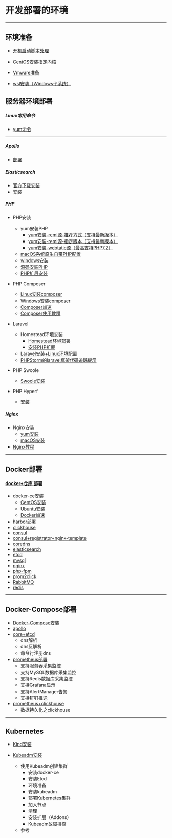 # 开发部署的环境

---

## 环境准备

- [开机启动脚本处理](环境准备/开机启动脚本处理.MD)

- [CentOS安装指定内核](环境准备/CentOS安装指定内核.md)

- [Vmware准备](环境准备/Vmware准备.md)

- [wsl安装（Windows子系统）](环境准备/wsl安装.md)



## 服务器环境部署

##### Linux常用命令
* [yum命令](server/yum命令.md)
---

##### Apollo

- [部署](server/Apollo/部署.md)

##### Elasticsearch

- [官方下载安装](server/Elasticsearch/官方下载安装.md)
- [安装](server/Elasticsearch/安装.md)

##### PHP

* PHP安装
  * yum安装PHP
    * [yum安装-remi源-推荐方式（支持最新版本）](server/PHP/yum安装/yum安装-remi源.md)
    * [yum安装-remi源-指定版本（支持最新版本）](server/PHP/yum安装/yum安装-remi源-指定版本.md)
    * [yum安装-webtatic源（最高支持PHP7.2）](server/PHP/yum安装/yum安装-webtatic源.md)
  * [macOS系统原生自带PHP配置](server/PHP/macOS安装.md)
  * [windows安装](server/PHP/windows安装.md)
  * [源码安装PHP](server/PHP/源码安装.md)
  * [PHP扩展安装](server/PHP/PHP扩展安装.md)
  
* PHP Composer
    * [Linux安装composer](server/Composer/Linux安装composer.md)
    * [Windows安装composer](server/Composer/windows安装composer.md)
    * [Composer加速](server/Composer/composer加速.md)
    * [Composer使用教程](server/Composer/使用教程.md)
    
* Laravel
    * Homestead环境安装
        * [Homestead环境部署](server/Laravel/Homestead/Homestead环境.md)
        * [安装PHP扩展](server/Laravel/Homestead/安装PHP扩展.md)
    * [Laravel安装+Linux环境配置](server/Laravel/Laravel安装+Linux环境配置.md)
    * [PHPStorm的laravel框架代码追踪提示](server/Laravel/PHPStrom配置.md)

* PHP Swoole
    * [Swoole安装](server/Swoole/安装.md)

* PHP Hyperf
    * [安装](server/Hyperf/安装.md)

##### Nginx
* Nginx安装
    * [yum安装](server/nginx/yum安装.md)
    * [macOS安装](server/nginx/macOS安装.md)
* [Nginx教程](server/nginx/教程.md)
---



## Docker部署

#### [docker+仓库 部署](docker/README.md)

* docker-ce安装
    * [CentOS安装](docker/docker-ce/CentOS安装.md)
    * [Ubuntu安装](docker/docker-ce/Ubuntu安装.md)
    * [Docker加速](docker/docker-ce/Docker加速.md)
* [harbor部署](docker/harbor)
* [clickhouse](docker/clickhouse/README.md)
* [consul](docker/consul)
* [consul+registrator+nginx-template](docker/consul+registrator+nginx-template/README.MD)
* [coredns](docker/coredns/README.md)
* [elasticsearch](docker/elasticsearch/部署.md)
* [etcd](docerk/etcd/说明.md)
* [mysql](docker/mysql)
* [nginx](docker/nginx)
* [php-fpm](docker/php-fpm)
* [prom2click](docker/prom2click)
* [RabbitMQ](docker/RabbitMQ/说明.md)
* [redis](docker/redis)
---



## Docker-Compose部署

* [Docker-Compose安裝](docker-compose/安装/README.md)
* [apollo](docker-compose/apollo/docker-quick-start)
* [core+etcd](docker-compose/core+etcd/README.md)
    * dns解析
    * dns反解析
    * 命令行注册dns
* [prometheus部署](docker-compose/prometheus)
    * 支持服务器采集监控
    * 支持MySQL数据库采集监控
    * 支持Redis数据库采集监控
    * 支持Grafana显示
    * 支持AlertManager告警
    * 支持钉钉推送
* [prometheus+clickhouse](docker-compose/prometheus+clickhouse/README.md)
    * 数据持久化之clickhouse
---



## Kubernetes

- [Kind安装](kubernetes/kind/README.md)

- [Kubeadm安装](kubernetes/kubeadm安装)
  - 使用Kubeadm创建集群
    - 安装docker-ce
    - 安装Etcd
    - 环境准备
    - 安装kubeadm
    - 部署Kubernetes集群
    - 加入节点
    - 清理
    - 安装扩展（Addons）
    - Kubeadm故障排查
  - 参考
